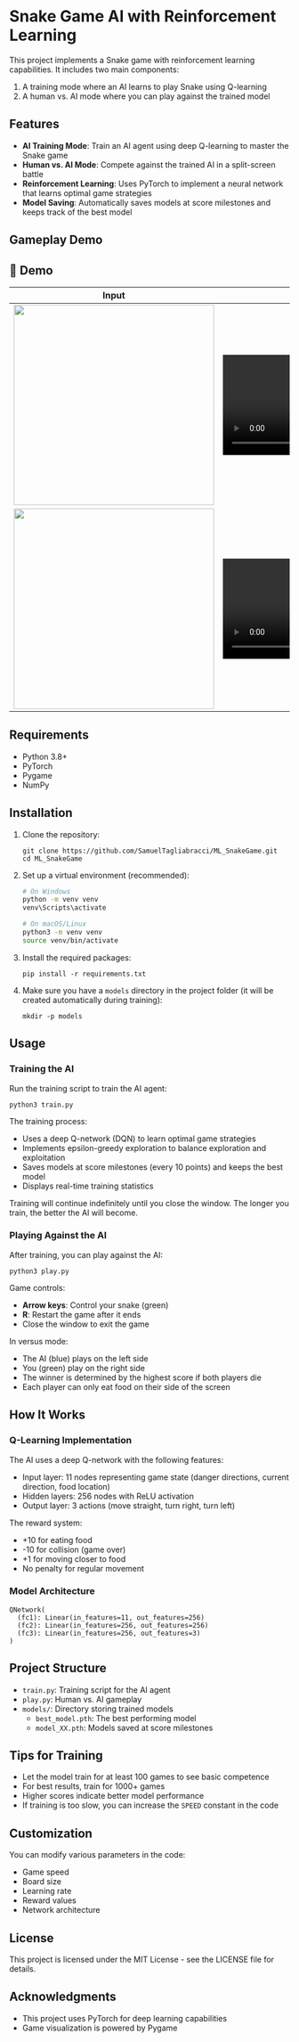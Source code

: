 # Snake Game AI with Reinforcement Learning

This project implements a Snake game with reinforcement learning capabilities. It includes two main components:
1. A training mode where an AI learns to play Snake using Q-learning
2. A human vs. AI mode where you can play against the trained model

## Features

- **AI Training Mode**: Train an AI agent using deep Q-learning to master the Snake game
- **Human vs. AI Mode**: Compete against the trained AI in a split-screen battle
- **Reinforcement Learning**: Uses PyTorch to implement a neural network that learns optimal game strategies
- **Model Saving**: Automatically saves models at score milestones and keeps track of the best model

## Gameplay Demo

## 🎥 Demo
| Input                | Output                | Input                | Output                |
|----------------------|-----------------------|----------------------|-----------------------|
|<img src="[examples/image/anime1.png](https://github.com/jixiaozhong/Sonic/blob/main/examples/image/anime1.png?raw=true)" width="360">|<video src="https://github.com/user-attachments/assets/cbad6049-1580-4bc7-af9d-12bfdfbb92e8" width="360" controls> </video>|<img src="[[examples/image/female_diaosu.png](https://github.com/jixiaozhong/Sonic/blob/main/examples/image/anime1.png?raw=true)](https://github.com/jixiaozhong/Sonic/blob/main/examples/image/anime1.png?raw=true)" width="360">|<video src="https://github.com/user-attachments/assets/1923b158-10db-4e2a-a5cb-7b36227ba9db" width="360" controls> </video>|
|<img src="[examples/image/hair.png](https://github.com/jixiaozhong/Sonic/blob/main/examples/image/anime1.png?raw=true)" width="360">|<video src="https://github.com/user-attachments/assets/dcb755c1-de01-4afe-8b4f-0e0b2c2439c1" width="360" controls> </video>|<img src="[examples/image/leonnado.jpg](https://github.com/jixiaozhong/Sonic/blob/main/examples/image/anime1.png?raw=true)" width="360">|<video src="https://github.com/user-attachments/assets/b50e61bb-62d4-469d-b402-b37cda3fbd27" width="360" controls> </video>|


## Requirements

- Python 3.8+
- PyTorch
- Pygame
- NumPy

## Installation

1. Clone the repository:
   ```
   git clone https://github.com/SamuelTagliabracci/ML_SnakeGame.git
   cd ML_SnakeGame
   ```

2. Set up a virtual environment (recommended):
   ```bash
   # On Windows
   python -m venv venv
   venv\Scripts\activate

   # On macOS/Linux
   python3 -m venv venv
   source venv/bin/activate
   ```

3. Install the required packages:
   ```
   pip install -r requirements.txt
   ```

4. Make sure you have a `models` directory in the project folder (it will be created automatically during training):
   ```
   mkdir -p models
   ```

## Usage

### Training the AI

Run the training script to train the AI agent:

```
python3 train.py
```

The training process:
- Uses a deep Q-network (DQN) to learn optimal game strategies
- Implements epsilon-greedy exploration to balance exploration and exploitation
- Saves models at score milestones (every 10 points) and keeps the best model
- Displays real-time training statistics

Training will continue indefinitely until you close the window. The longer you train, the better the AI will become.

### Playing Against the AI

After training, you can play against the AI:

```
python3 play.py
```

Game controls:
- **Arrow keys**: Control your snake (green)
- **R**: Restart the game after it ends
- Close the window to exit the game

In versus mode:
- The AI (blue) plays on the left side
- You (green) play on the right side
- The winner is determined by the highest score if both players die
- Each player can only eat food on their side of the screen

## How It Works

### Q-Learning Implementation

The AI uses a deep Q-network with the following features:
- Input layer: 11 nodes representing game state (danger directions, current direction, food location)
- Hidden layers: 256 nodes with ReLU activation
- Output layer: 3 actions (move straight, turn right, turn left)

The reward system:
- +10 for eating food
- -10 for collision (game over)
- +1 for moving closer to food
- No penalty for regular movement

### Model Architecture

```
QNetwork(
  (fc1): Linear(in_features=11, out_features=256)
  (fc2): Linear(in_features=256, out_features=256)
  (fc3): Linear(in_features=256, out_features=3)
)
```

## Project Structure

- `train.py`: Training script for the AI agent
- `play.py`: Human vs. AI gameplay
- `models/`: Directory storing trained models
  - `best_model.pth`: The best performing model
  - `model_XX.pth`: Models saved at score milestones

## Tips for Training

- Let the model train for at least 100 games to see basic competence
- For best results, train for 1000+ games
- Higher scores indicate better model performance
- If training is too slow, you can increase the `SPEED` constant in the code

## Customization

You can modify various parameters in the code:
- Game speed
- Board size
- Learning rate
- Reward values
- Network architecture

## License

This project is licensed under the MIT License - see the LICENSE file for details.

## Acknowledgments

- This project uses PyTorch for deep learning capabilities
- Game visualization is powered by Pygame
